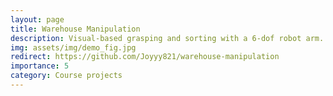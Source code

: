 ```yaml
---
layout: page
title: Warehouse Manipulation
description: Visual-based grasping and sorting with a 6-dof robot arm.
img: assets/img/demo_fig.jpg
redirect: https://github.com/Joyyy821/warehouse-manipulation
importance: 5
category: Course projects
---
```

